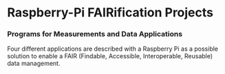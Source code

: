 # Raspberry-Pi FAIRification Projects

### Programs for Measurements and Data Applications

Four different applications are described with a Raspberry Pi as a possible solution to enable a FAIR (Findable, Accessible, Interoperable, Reusable) data management. 